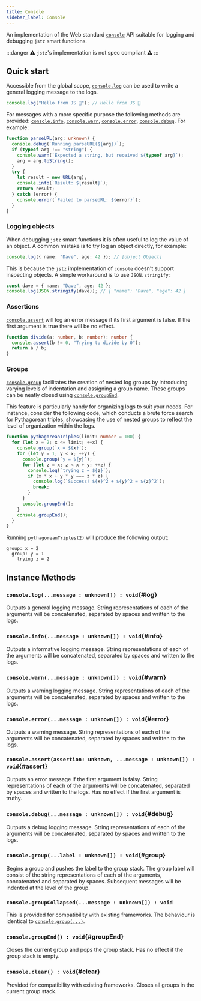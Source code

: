 ```yaml
---
title: Console
sidebar_label: Console
---
```


An implementation of the Web standard [`console`](https://developer.mozilla.org/en-US/docs/Web/API/console) API suitable for logging and debugging `jstz` smart functions.

:::danger
⚠️ `jstz`'s implementation is not spec compliant ⚠️
:::

## Quick start

Accessible from the global scope, [`console.log`](#log) can be used to write a general logging message to the logs.

```typescript
console.log("Hello from JS 👋"); // Hello from JS 👋
```

For messages with a more specific purpose the following methods are provided:
[`console.info`](#info), [`console.warn`](#warn), [`console.error`](#error), [`console.debug`](#debug). For example:

```typescript
function parseURL(arg: unknown) {
  console.debug(`Running parseURL(${arg})`);
  if (typeof arg !== "string") {
    console.warn(`Expected a string, but received ${typeof arg}`);
    arg = arg.toString();
  }
  try {
    let result = new URL(arg);
    console.info(`Result: ${result}`);
    return result;
  } catch (error) {
    console.error(`Failed to parseURL: ${error}`);
  }
}
```

### Logging objects

When debugging `jstz` smart functions it is often useful to log the value of an object.
A common mistake is to try log an object directly, for example:

```typescript
console.log({ name: "Dave", age: 42 }); // [object Object]
```

This is because the `jstz` implementation of `console` doesn't support inspecting objects. A simple workaround is to use `JSON.stringify`:

```typescript
const dave = { name: "Dave", age: 42 };
console.log(JSON.stringify(dave)); // { "name": "Dave", "age": 42 }
```

### Assertions

[`console.assert`](#assert) will log an error message if its first argument is false.
If the first argument is true there will be no effect.

```typescript
function divide(a: number, b: number): number {
  console.assert(b != 0, "Trying to divide by 0");
  return a / b;
}
```

### Groups

[`console.group`](#group) facilitates the creation of nested log groups by introducing varying levels of indentation and assigning a group name. These groups can be neatly closed using [`console.groupEnd`](#groupEnd).

This feature is particularly handy for organizing logs to suit your needs. For instance, consider the following code, which conducts a brute force search for Pythagorean triples, showcasing the use of nested groups to reflect the level of organization within the logs.

```typescript
function pythagoreanTriples(limit: number = 100) {
  for (let x = 2; x <= limit; ++x) {
    console.group(`x = ${x}`);
    for (let y = 1; y < x; ++y) {
      console.group(`y = ${y}`);
      for (let z = x; z < x + y; ++z) {
        console.log(`trying z = ${z}`);
        if (x * x + y * y === z * z) {
          console.log(`Success! ${x}^2 + ${y}^2 = ${z}^2`);
          break;
        }
      }
      console.groupEnd();
    }
    console.groupEnd();
  }
}
```

Running `pythagoreanTriples(2)` will produce the following output:

```
group: x = 2
  group: y = 1
    trying z = 2
```

## Instance Methods

### `console.log(...message : unknown[]) : void`{#log}

Outputs a general logging message.
String representations of each of the arguments will be concatenated, separated by spaces and written to the logs.

### `console.info(...message : unknown[]) : void`{#info}

Outputs a informative logging message.
String representations of each of the arguments will be concatenated, separated by spaces and written to the logs.

### `console.warn(...message : unknown[]) : void`{#warn}

Outputs a warning logging message.
String representations of each of the arguments will be concatenated, separated by spaces and written to the logs.

### `console.error(...message : unknown[]) : void`{#error}

Outputs a warning message.
String representations of each of the arguments will be concatenated, separated by spaces and written to the logs.

### `console.assert(assertion: unknown, ...message : unknown[]) : void`{#assert}

Outputs an error message if the first argument is falsy.
String representations of each of the arguments will be concatenated, separated by spaces and written to the logs.
Has no effect if the first argument is truthy.

### `console.debug(...message : unknown[]) : void`{#debug}

Outputs a debug logging message.
String representations of each of the arguments will be concatenated, separated by spaces and written to the logs.

### `console.group(...label : unknown[]) : void`{#group}

Begins a group and pushes the label to the group stack.
The group label will consist of the string representations of each of the arguments, concatenated and separated by spaces.
Subsequent messages will be indented at the level of the group.

### `console.groupCollapsed(...message : unknown[]) : void`

This is provided for compatibility with existing frameworks.
The behaviour is identical to [`console.group(...)`](#group).

### `console.groupEnd() : void`{#groupEnd}

Closes the current group and pops the group stack.
Has no effect if the group stack is empty.

### `console.clear() : void`{#clear}

Provided for compatibility with existing frameworks.
Closes all groups in the current group stack.
